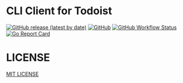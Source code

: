 # CLI Client for Todoist

[![GitHub release (latest by date)](https://img.shields.io/github/v/release/koki-develop/todoist-cli)](https://github.com/koki-develop/todoist-cli/releases/latest)
[![GitHub](https://img.shields.io/github/license/koki-develop/todoist-cli)](./LICENSE)
[![GitHub Workflow Status](https://img.shields.io/github/actions/workflow/status/koki-develop/todoist-cli/build.yml?logo=github)](https://github.com/koki-develop/todoist-cli/actions/workflows/build.yml)
[![Go Report Card](https://goreportcard.com/badge/github.com/koki-develop/todoist-cli)](https://goreportcard.com/report/github.com/koki-develop/todoist-cli)

# LICENSE

[MIT LICENSE](./LICENSE)
